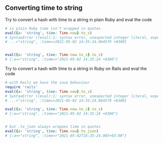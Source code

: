 ## Converting time to string

Try to convert a hash with time to a string in plain Ruby and eval the code

```ruby
# in plain Ruby time isn't wrapped in quotes
eval({a: 'string', time: Time.now}.to_s)
# SyntaxError ((eval):1: syntax error, unexpected integer literal, expecting '}')
# ...>"string", :time=>2021-05-02 14:35:24.064579 +0300}


eval({a: 'string', time: Time.now.to_s}.to_s)
# {:a=>"string", :time=>"2021-05-02 14:35:24 +0300"}
```

Try to convert a hash with time to a string in Ruby on Rails and eval the code

```ruby
# with Rails we have the save behaviour
require 'rails'
eval({a: 'string', time: Time.now}.to_s)
# SyntaxError ((eval):1: syntax error, unexpected integer literal, expecting '}')
# ...>"string", :time=>2021-05-02 14:35:24.064579 +0300}

eval({a: 'string', time: Time.now.to_s}.to_s)
# {:a=>"string", :time=>"2021-05-02 14:35:24 +0300"}


# but .to_json always wrappes time in quotes
eval({a: 'string', time: Time.now}.to_json)
# {:a=>"string", :time=>"2021-05-02T14:35:24.005+03:00"}
```
